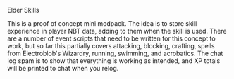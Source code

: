 Elder Skills

This is a proof of concept mini modpack. The idea is to store skill experience in player NBT data, adding to them when the skill is used. There are a number of event scripts that need to be written for this concept to work, but so far this partially covers attacking, blocking, crafting, spells from Electroblob's Wizardry, running, swimming, and acrobatics. The chat log spam is to show that everything is working as intended, and XP totals will be printed to chat when you relog.
